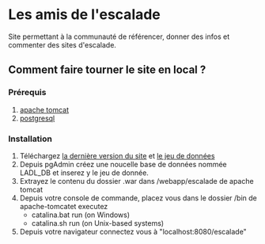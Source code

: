 # Les amis de l'escalade
Site permettant à la communauté de référencer, donner des infos et commenter des sites d'escalade.

## Comment faire tourner le site en local ?
### Prérequis
1. [apache tomcat](https://tomcat.apache.org/download-90.cgi)
2. [postgresql](https://www.postgresql.org/download/)

### Installation
1. Téléchargez [la dernière version du site](https://github.com/Valaragen/les-amis-de-l-escalade/releases) et [le jeu de données](https://github.com/Valaragen/les-amis-de-l-escalade/releases)
2. Depuis pgAdmin créez une noucelle base de données nommée LADL_DB et inserez y le jeu de donnée.
3. Extrayez le contenu du dossier .war dans /webapp/escalade de apache tomcat
4. Depuis votre console de commande, placez vous dans le dossier /bin de apache-tomcatet executez
    * catalina.bat run (on Windows)
    * catalina.sh run (on Unix-based systems)
5. Depuis votre navigateur connectez vous à "localhost:8080/escalade"
